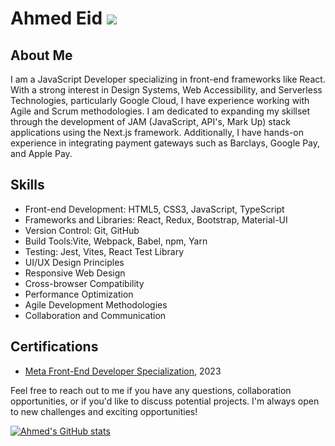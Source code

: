 # Ahmed Eid ![](https://komarev.com/ghpvc/?username=AhmedEid3)

## About Me 
I am a JavaScript Developer specializing in front-end frameworks like React. With a strong interest in Design Systems, Web Accessibility, and Serverless Technologies, particularly Google Cloud, I have experience working with Agile and Scrum methodologies. I am dedicated to expanding my skillset through the development of JAM (JavaScript, API's, Mark Up) stack applications using the Next.js framework. Additionally, I have hands-on experience in integrating payment gateways such as Barclays, Google Pay, and Apple Pay.


## Skills
- Front-end Development: HTML5, CSS3, JavaScript, TypeScript
- Frameworks and Libraries: React, Redux, Bootstrap, Material-UI
- Version Control: Git, GitHub
- Build Tools:Vite, Webpack, Babel, npm, Yarn
- Testing: Jest, Vites, React Test Library
- UI/UX Design Principles
- Responsive Web Design
- Cross-browser Compatibility
- Performance Optimization
- Agile Development Methodologies
- Collaboration and Communication


## Certifications
- [Meta Front-End Developer Specialization](https://www.coursera.org/account/accomplishments/specialization/certificate/BV4ZA6PP7R46), 2023

Feel free to reach out to me if you have any questions, collaboration opportunities, or if you'd like to discuss potential projects. I'm always open to new challenges and exciting opportunities!


[![Ahmed's GitHub stats](https://github-readme-stats.vercel.app/api?username=AhmedEid3&count_private=true&show_icons=true&theme=radical)](https://github.com/anuraghazra/github-readme-stats)
